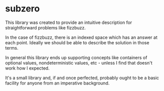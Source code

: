 <!--
SubZero, A haskell library to provide a useful data structure
Copyright (C) 2017 Tristan Wibberley

This program is free software; you can redistribute it and/or modify
it under the terms of version 2 of the GNU General Public License
as published by the Free Software Foundation.

This program is distributed in the hope that it will be useful,
but WITHOUT ANY WARRANTY; without even the implied warranty of
MERCHANTABILITY or FITNESS FOR A PARTICULAR PURPOSE.  See the
GNU General Public License for more details.

You should have received a copy of the GNU General Public License along
with this program; if not, write to the Free Software Foundation, Inc.,
51 Franklin Street, Fifth Floor, Boston, MA 02110-1301 USA.
-->

# subzero

This library was created to provide an intuitive description for
straightforward problems like fizzbuzz.

In the case of fizzbuzz, there is an indexed space which has an
answer at each point. Ideally we should be able to describe the
solution in those terms.

In general this library ends up supporting concepts like containers
of optional values, nondeterministic values, etc - unless I find
that doesn't work how I expected.

It's a small library and, if and once perfected, probably ought to be
a basic facility for anyone from an imperative background.

